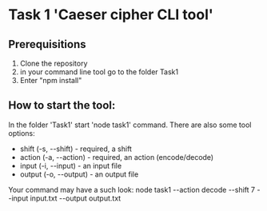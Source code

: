 # Task 1 'Caeser cipher CLI tool'

## Prerequisitions
1. Clone the repository
2. in your command line tool go to the folder Task1
3. Enter "npm install"

## How to start the tool: 
In the folder 'Task1' start 'node task1' command. There are also some tool options:
- shift (-s, --shift) - required, a shift
- action (-a, --action) - required, an action (encode/decode)
- input (-i, --input) - an input file
- output (-o, --output) - an output file

Your command may have a such look: 
node task1 --action decode --shift 7 --input input.txt --output output.txt
